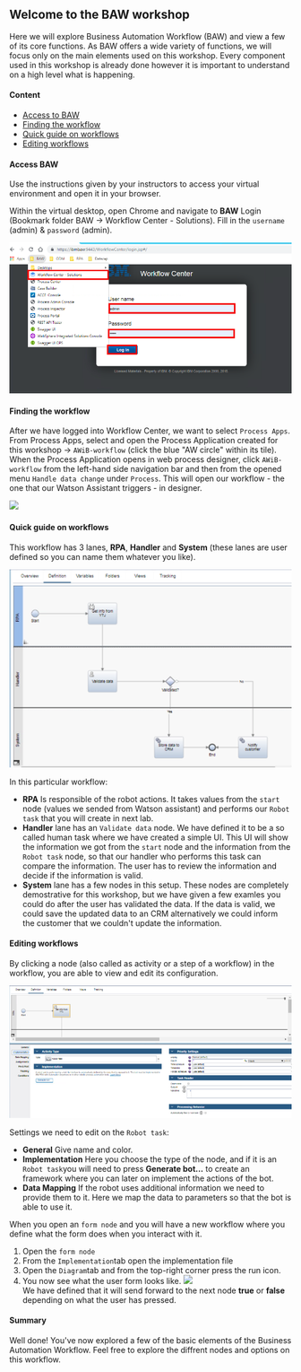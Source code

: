 ## Welcome to the BAW workshop
Here we will explore Business Automation Workflow (BAW) and view a few of its core functions. As BAW offers a wide variety of functions, we will focus only on the main elements used on this workshop. Every component used in this workshop is already done however it is important to understand on a high level what is happening. 

#### Content
- [Access to BAW](#access-baw)
- [Finding the workflow](#finding-the-workflow)
- [Quick guide on workflows](#quick-guide-on-workflows)
- [Editing workflows](#editing-workflows)  

#### Access BAW
Use the instructions given by your instructors to access your virtual environment and open it in your browser.

Within the virtual desktop, open Chrome and navigate to **BAW** Login (Bookmark folder BAW -> Workflow Center - Solutions). Fill in the ``username`` (admin) & ``password`` (admin).

![](./images/BAW_Login.png)

#### Finding the workflow  

After we have logged into Workflow Center, we want to select ``Process Apps``. From Process Apps, select and open the Process Application created for this workshop -> ``AWiB-workflow`` (click the blue "AW circle" within its tile). When the Process Application opens in web process designer, click ``AWiB-workflow`` from the left-hand side navigation bar and then from the opened menu ``Handle data change`` under ``Process``. This will open our workflow - the one that our Watson Assistant triggers - in designer.

![](./images/BAW_Workflow.gif)

#### Quick guide on workflows
This workflow has 3 lanes, **RPA**, **Handler** and **System** (these lanes are user defined so you can name them whatever you like).

![](./images/BAW_Design.png)  

In this particular workflow:  
- **RPA** Is responsible of the robot actions. It takes values from the ``start`` node (values we sended from Watson assistant) and performs our ``Robot task`` that you will create in next lab.
- **Handler** lane has an ``Validate data`` node. 
We have defined it to be a so called human task where we have created a simple UI. This UI will show the information we got from the ``start`` node and the information from the ``Robot task`` node, so that our handler who performs this task can compare the information. The user has to review the information and decide if the information is valid.
- **System** lane has a few nodes in this setup. These nodes are completely demostrative for this workshop, but we have given a few examles you could do after the user has validated the data. If the data is valid, we could save the updated data to an CRM alternatively we could inform the customer that we couldn't update the information.

#### Editing workflows
By clicking a node (also called as activity or a step of a workflow) in the workflow, you are able to view and edit its configuration.  

![](./images/Robot_Info.png)   

Settings we need to edit on the ``Robot task``:  
- **General** Give name and color. 
- **Implementation** Here you choose the type of the node, and if it is an ``Robot task``you will need to press **Generate bot...** to create an framework where you can later on implement the actions of the bot.  
- **Data Mapping** If the robot uses additional information we need to provide them to it. Here we map the data to parameters so that the bot is able to use it.

When you open an ``form node`` and you will have a new workflow where you define what the form does when you interact with it.
1. Open the ``form node``
2. From the ``Implementation``tab open the implementation file
3. Open the ``Diagram``tab and from the top-right corner press the run icon.
4. You now see what the user form looks like.
![](./images/Form_Workflow.gif)  
We have defined that it will send forward to the next node __true__ or __false__ depending on what the user has pressed.  

#### Summary
Well done! You've now explored a few of the basic elements of the Business Automation Workflow. Feel free to explore the diffrent nodes and options on this workflow.
